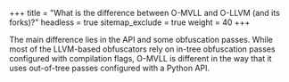 +++
title           = "What is the difference between O-MVLL and O-LLVM (and its forks)?"
headless        = true
sitemap_exclude = true
weight          = 40
+++

The main difference lies in the API and some obfuscation passes. While most of the LLVM-based
obfuscators rely on in-tree obfuscation passes configured with compilation flags,
O-MVLL is different in the way that it uses out-of-tree passes configured with
a Python API.
